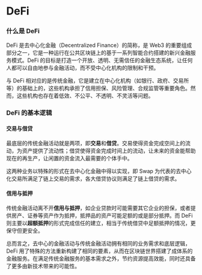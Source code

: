 # DeFi

### 什么是 DeFi

DeFi 是去中心化金融（Decentralized Finance）的简称，是 Web3 的重要组成部分之一，它是一种运行在公共区块链上的基于一系列智能合约搭建的新兴金融服务模式。DeFi 的目标是打造一个开放、透明、无需信任的金融生态系统，让任何人都可以自由地参与金融活动，而不受中心化机构的限制和干预。

与 DeFi 相对应的是传统金融，它是建立在中心化机构（如银行、政府、交易所等）的基础上的，这些机构承担了信用担保、风险管理、合规监管等重要角色。然而，这些机构也存在着低效、不公平、不透明、不灵活等问题。

### DeFi 的基本逻辑

#### 交易与借贷

最底层的传统金融活动就是两项，即**交易**和**借贷**。交易使得资金完成空间上的流动，为资产提供了流动性；借贷使得资金完成时间上的流动，让未来的资金能帮助现在的再生产，让闲置的资金流入最需要的个体手中。

这两种业务以特殊的形式在去中心化金融中得以实现，即 Swap 为代表的去中心化交易所满足了链上交易的需求，各大借贷协议则满足了链上借贷的需求。

#### 信用与抵押

传统金融活动离不开**信用与抵押**，如企业贷款时可能需要其它企业的担保，或者提供房产、证券等资产作为抵押，抵押品的资产可能足额的或是部分抵押。而 DeFi 则主要以**超额抵押**的形式完成信任的建立，相当于传统借贷中足额抵押的情况，更保守但更安全。

&#x20;

总而言之，去中心的金融活动与传统金融活动拥有相同的业务需求和底层逻辑，DeFi 用了特殊的方法重新构建了相同的要素，从而在区块链世界搭建了成体系的金融服务。在满足传统金融服务的基本需求之外，节约资源提高效能，同时还具备了更多由新技术带来的可能性。
